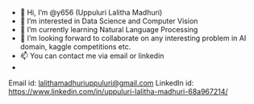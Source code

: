 - 👋 Hi, I’m @y656 (Uppuluri Lalitha Madhuri)
- 👀 I’m interested in Data Science and Computer Vision
- 🌱 I’m currently learning Natural Language Processing
- 💞️ I’m looking forward to collaborate on any interesting problem in AI domain, kaggle competitions etc. 
- 📫 You can contact me via email or linkedin
- 
Email id: lalithamadhuriuppuluri@gmail.com
LinkedIn id: https://www.linkedin.com/in/uppuluri-lalitha-madhuri-68a967214/
<!---
y656/y656 is a ✨ special ✨ repository because its `README.md` (this file) appears on your GitHub profile.
You can click the Preview link to take a look at your changes.
--->
